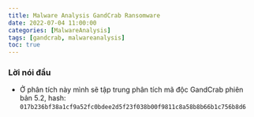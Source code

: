 ```yaml
---
title: Malware Analysis GandCrab Ransomware
date: 2022-07-04 11:00:00
categories: [MalwareAnalysis]
tags: [gandcrab, malwareanalysis]
toc: true
---
```


### Lời nói đầu
- Ở phân tích này mình sẽ tập trung phân tích mã độc GandCrab phiên bản 5.2, hash: `017b236bf38a1cf9a52fc0bdee2d5f23f038b00f9811c8a58b8b66b1c756b8d6`